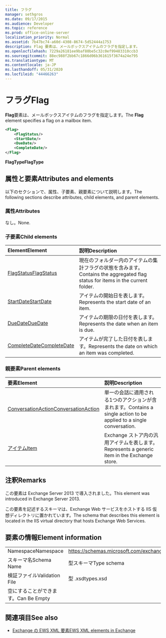```yaml
---
title: フラグ
manager: sethgros
ms.date: 09/17/2015
ms.audience: Developer
ms.topic: reference
ms.prod: office-online-server
localization_priority: Normal
ms.assetid: 7b47bc74-a60d-4308-8674-5d52444a1753
description: Flag 要素は、メールボックスアイテムのフラグを指定します。
ms.openlocfilehash: 7229a26181ee9baf80be5c32c0ef99483310ccb3
ms.sourcegitcommit: 88ec988f2bb67c1866d06b361615f3674a24e795
ms.translationtype: MT
ms.contentlocale: ja-JP
ms.lasthandoff: 05/31/2020
ms.locfileid: "44466263"
---
```

# <a name="flag"></a><span data-ttu-id="dc0a7-103">フラグ</span><span class="sxs-lookup"><span data-stu-id="dc0a7-103">Flag</span></span>

<span data-ttu-id="dc0a7-104">**Flag**要素は、メールボックスアイテムのフラグを指定します。</span><span class="sxs-lookup"><span data-stu-id="dc0a7-104">The **Flag** element specifies a flag on a mailbox item.</span></span> 
  
```XML
<Flag>
    <FlagStatus/>
    <StartDate/>
    <DueDate/>
    <CompleteDate/>
</Flag>
```

 <span data-ttu-id="dc0a7-105">**FlagType**</span><span class="sxs-lookup"><span data-stu-id="dc0a7-105">**FlagType**</span></span>
## <a name="attributes-and-elements"></a><span data-ttu-id="dc0a7-106">属性と要素</span><span class="sxs-lookup"><span data-stu-id="dc0a7-106">Attributes and elements</span></span>

<span data-ttu-id="dc0a7-107">以下のセクションで、属性、子要素、親要素について説明します。</span><span class="sxs-lookup"><span data-stu-id="dc0a7-107">The following sections describe attributes, child elements, and parent elements.</span></span>
  
### <a name="attributes"></a><span data-ttu-id="dc0a7-108">属性</span><span class="sxs-lookup"><span data-stu-id="dc0a7-108">Attributes</span></span>

<span data-ttu-id="dc0a7-109">なし。</span><span class="sxs-lookup"><span data-stu-id="dc0a7-109">None.</span></span>
  
### <a name="child-elements"></a><span data-ttu-id="dc0a7-110">子要素</span><span class="sxs-lookup"><span data-stu-id="dc0a7-110">Child elements</span></span>

|<span data-ttu-id="dc0a7-111">**Element**</span><span class="sxs-lookup"><span data-stu-id="dc0a7-111">**Element**</span></span>|<span data-ttu-id="dc0a7-112">**説明**</span><span class="sxs-lookup"><span data-stu-id="dc0a7-112">**Description**</span></span>|
|:-----|:-----|
|[<span data-ttu-id="dc0a7-113">FlagStatus</span><span class="sxs-lookup"><span data-stu-id="dc0a7-113">FlagStatus</span></span>](flagstatus.md) <br/> |<span data-ttu-id="dc0a7-114">現在のフォルダー内のアイテムの集計フラグの状態を含みます。</span><span class="sxs-lookup"><span data-stu-id="dc0a7-114">Contains the aggregated flag status for items in the current folder.</span></span>  <br/> |
|[<span data-ttu-id="dc0a7-115">StartDate</span><span class="sxs-lookup"><span data-stu-id="dc0a7-115">StartDate</span></span>](startdate.md) <br/> |<span data-ttu-id="dc0a7-116">アイテムの開始日を表します。</span><span class="sxs-lookup"><span data-stu-id="dc0a7-116">Represents the start date of an item.</span></span>  <br/> |
|[<span data-ttu-id="dc0a7-117">DueDate</span><span class="sxs-lookup"><span data-stu-id="dc0a7-117">DueDate</span></span>](duedate.md) <br/> |<span data-ttu-id="dc0a7-118">アイテムの期限の日付を表します。</span><span class="sxs-lookup"><span data-stu-id="dc0a7-118">Represents the date when an item is due.</span></span>  <br/> |
|[<span data-ttu-id="dc0a7-119">CompleteDate</span><span class="sxs-lookup"><span data-stu-id="dc0a7-119">CompleteDate</span></span>](completedate.md) <br/> |<span data-ttu-id="dc0a7-120">アイテムが完了した日付を表します。</span><span class="sxs-lookup"><span data-stu-id="dc0a7-120">Represents the date on which an item was completed.</span></span>  <br/> |
   
### <a name="parent-elements"></a><span data-ttu-id="dc0a7-121">親要素</span><span class="sxs-lookup"><span data-stu-id="dc0a7-121">Parent elements</span></span>

|<span data-ttu-id="dc0a7-122">**要素**</span><span class="sxs-lookup"><span data-stu-id="dc0a7-122">**Element**</span></span>|<span data-ttu-id="dc0a7-123">**説明**</span><span class="sxs-lookup"><span data-stu-id="dc0a7-123">**Description**</span></span>|
|:-----|:-----|
|[<span data-ttu-id="dc0a7-124">ConversationAction</span><span class="sxs-lookup"><span data-stu-id="dc0a7-124">ConversationAction</span></span>](conversationaction.md) <br/> |<span data-ttu-id="dc0a7-125">単一の会話に適用される1つのアクションが含まれます。</span><span class="sxs-lookup"><span data-stu-id="dc0a7-125">Contains a single action to be applied to a single conversation.</span></span>  <br/> |
|[<span data-ttu-id="dc0a7-126">アイテム</span><span class="sxs-lookup"><span data-stu-id="dc0a7-126">Item</span></span>](item.md) <br/> |<span data-ttu-id="dc0a7-127">Exchange ストア内の汎用アイテムを表します。</span><span class="sxs-lookup"><span data-stu-id="dc0a7-127">Represents a generic item in the Exchange store.</span></span>  <br/> |
   
## <a name="remarks"></a><span data-ttu-id="dc0a7-128">注釈</span><span class="sxs-lookup"><span data-stu-id="dc0a7-128">Remarks</span></span>

<span data-ttu-id="dc0a7-129">この要素は Exchange Server 2013 で導入されました。</span><span class="sxs-lookup"><span data-stu-id="dc0a7-129">This element was introduced in Exchange Server 2013.</span></span>
  
<span data-ttu-id="dc0a7-130">この要素を記述するスキーマは、Exchange Web サービスをホストする IIS 仮想ディレクトリに置かれています。</span><span class="sxs-lookup"><span data-stu-id="dc0a7-130">The schema that describes this element is located in the IIS virtual directory that hosts Exchange Web Services.</span></span>
  
## <a name="element-information"></a><span data-ttu-id="dc0a7-131">要素の情報</span><span class="sxs-lookup"><span data-stu-id="dc0a7-131">Element information</span></span>

|||
|:-----|:-----|
|<span data-ttu-id="dc0a7-132">Namespace</span><span class="sxs-lookup"><span data-stu-id="dc0a7-132">Namespace</span></span>  <br/> |https://schemas.microsoft.com/exchange/services/2006/types  <br/> |
|<span data-ttu-id="dc0a7-133">スキーマ名</span><span class="sxs-lookup"><span data-stu-id="dc0a7-133">Schema Name</span></span>  <br/> |<span data-ttu-id="dc0a7-134">型スキーマ</span><span class="sxs-lookup"><span data-stu-id="dc0a7-134">Type schema</span></span>  <br/> |
|<span data-ttu-id="dc0a7-135">検証ファイル</span><span class="sxs-lookup"><span data-stu-id="dc0a7-135">Validation File</span></span>  <br/> |<span data-ttu-id="dc0a7-136">型 .xsd</span><span class="sxs-lookup"><span data-stu-id="dc0a7-136">types.xsd</span></span>  <br/> |
|<span data-ttu-id="dc0a7-137">空にすることができます。</span><span class="sxs-lookup"><span data-stu-id="dc0a7-137">Can Be Empty</span></span>  <br/> ||
   
## <a name="see-also"></a><span data-ttu-id="dc0a7-138">関連項目</span><span class="sxs-lookup"><span data-stu-id="dc0a7-138">See also</span></span>



- [<span data-ttu-id="dc0a7-139">Exchange の EWS XML 要素</span><span class="sxs-lookup"><span data-stu-id="dc0a7-139">EWS XML elements in Exchange</span></span>](ews-xml-elements-in-exchange.md)

